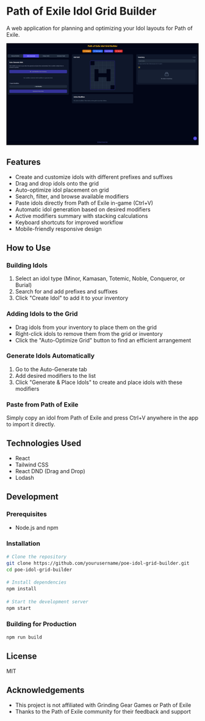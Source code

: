 # Path of Exile Idol Grid Builder

A web application for planning and optimizing your Idol layouts for Path of Exile.

![Idol Grid Builder Screenshot](screenshot.png)

## Features

- Create and customize idols with different prefixes and suffixes
- Drag and drop idols onto the grid
- Auto-optimize idol placement on grid
- Search, filter, and browse available modifiers
- Paste idols directly from Path of Exile in-game (Ctrl+V)
- Automatic idol generation based on desired modifiers
- Active modifiers summary with stacking calculations
- Keyboard shortcuts for improved workflow
- Mobile-friendly responsive design

## How to Use

### Building Idols
1. Select an idol type (Minor, Kamasan, Totemic, Noble, Conqueror, or Burial)
2. Search for and add prefixes and suffixes
3. Click "Create Idol" to add it to your inventory

### Adding Idols to the Grid
- Drag idols from your inventory to place them on the grid
- Right-click idols to remove them from the grid or inventory
- Click the "Auto-Optimize Grid" button to find an efficient arrangement

### Generate Idols Automatically
1. Go to the Auto-Generate tab
2. Add desired modifiers to the list
3. Click "Generate & Place Idols" to create and place idols with these modifiers

### Paste from Path of Exile
Simply copy an idol from Path of Exile and press Ctrl+V anywhere in the app to import it directly.

## Technologies Used
- React
- Tailwind CSS
- React DND (Drag and Drop)
- Lodash

## Development

### Prerequisites
- Node.js and npm

### Installation
```bash
# Clone the repository
git clone https://github.com/yourusername/poe-idol-grid-builder.git
cd poe-idol-grid-builder

# Install dependencies
npm install

# Start the development server
npm start
```

### Building for Production
```bash
npm run build
```

## License
MIT

## Acknowledgements
- This project is not affiliated with Grinding Gear Games or Path of Exile
- Thanks to the Path of Exile community for their feedback and support